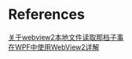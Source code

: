 ﻿# References
[关于webview2本地文件读取那档子事]("https://www.cnblogs.com/xslx/p/17244811.html")  
[在WPF中使用WebView2详解]("https://www.cnblogs.com/zhaotianff/p/18256433")